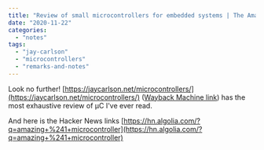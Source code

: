 ```yaml
---
title: "Review of small microcontrollers for embedded systems | The Amazing $1 microcontrollers"
date: "2020-11-22"
categories: 
  - "notes"
tags: 
  - "jay-carlson"
  - "microcontrollers"
  - "remarks-and-notes"
---
```


Look no further! [https://jaycarlson.net/microcontrollers/](https://jaycarlson.net/microcontrollers/) ([Wayback Machine link](https://web.archive.org/web/20201114011135/https://jaycarlson.net/microcontrollers/)) has the most exhaustive review of µC I've ever read.

And here is the Hacker News links [https://hn.algolia.com/?q=amazing+%241+microcontroller](https://hn.algolia.com/?q=amazing+%241+microcontroller)
